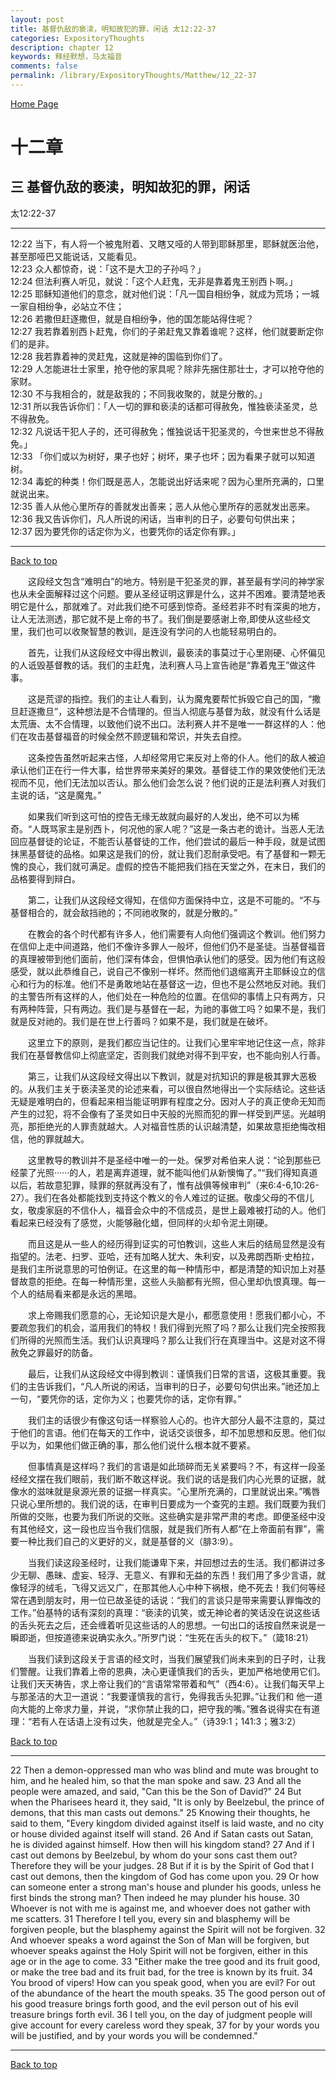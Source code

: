 ```yaml
---
layout: post
title: 基督仇敌的亵渎，明知故犯的罪，闲话 太12:22-37
categories: ExpositoryThoughts
description: chapter 12
keywords: 释经默想，马太福音
comments: false
permalink: /library/ExpositoryThoughts/Matthew/12_22-37
---
```

[ Home Page ]({{site.baseurl}}/index) <br>

<a name="0"></a>
# 十二章 

## 三 基督仇敌的亵渎，明知故犯的罪，闲话

太12:22-37

***

12:22 当下，有人将一个被鬼附着、又瞎又哑的人带到耶稣那里，耶稣就医治他，甚至那哑巴又能说话，又能看见。<br>
12:23 众人都惊奇，说：「这不是大卫的子孙吗？」<br>
12:24 但法利赛人听见，就说：「这个人赶鬼，无非是靠着鬼王别西卜啊。」<br>
12:25 耶稣知道他们的意念，就对他们说：「凡一国自相纷争，就成为荒场；一城一家自相纷争，必站立不住；<br>
12:26 若撒但赶逐撒但，就是自相纷争，他的国怎能站得住呢？<br>
12:27 我若靠着别西卜赶鬼，你们的子弟赶鬼又靠着谁呢？这样，他们就要断定你们的是非。<br>
12:28 我若靠着神的灵赶鬼，这就是神的国临到你们了。<br>
12:29 人怎能进壮士家里，抢夺他的家具呢？除非先捆住那壮士，才可以抢夺他的家财。<br>
12:30 不与我相合的，就是敌我的；不同我收聚的，就是分散的。」<br>
12:31 所以我告诉你们：「人一切的罪和亵渎的话都可得赦免，惟独亵渎圣灵，总不得赦免。<br>
12:32 凡说话干犯人子的，还可得赦免；惟独说话干犯圣灵的，今世来世总不得赦免。」<br>
12:33 「你们或以为树好，果子也好；树坏，果子也坏；因为看果子就可以知道树。<br>
12:34 毒蛇的种类！你们既是恶人，怎能说出好话来呢？因为心里所充满的，口里就说出来。<br>
12:35 善人从他心里所存的善就发出善来；恶人从他心里所存的恶就发出恶来。<br>
12:36 我又告诉你们，凡人所说的闲话，当审判的日子，必要句句供出来；<br>
12:37 因为要凭你的话定你为义，也要凭你的话定你有罪。」<br>

***

[Back to top](#0)

&emsp;&emsp;这段经文包含“难明白”的地方。特别是干犯圣灵的罪，甚至最有学问的神学家也从未全面解释过这个问题。要从圣经证明这罪是什么，这并不困难。要清楚地表明它是什么，那就难了。对此我们绝不可感到惊奇。圣经若非不时有深奥的地方，让人无法测透，那它就不是上帝的书了。我们倒是要感谢上帝,即使从这些经文里，我们也可以收聚智慧的教训，是连没有学问的人也能轻易明白的。

&emsp;&emsp;首先，让我们从这段经文中得出教训，最亵渎的事莫过于心里刚硬、心怀偏见的人诋毁基督教的话。我们的主赶鬼，法利赛人马上宣告祂是“靠着鬼王”做这件事。

&emsp;&emsp;这是荒谬的指控。我们的主让人看到，认为魔鬼要帮忙拆毁它自己的国，“撒旦赶逐撒旦”，这种想法是不合情理的。但当人彻底与基督为敌，就没有什么话是太荒唐、太不合情理，以致他们说不出口。法利赛人并不是唯一一群这样的人：他们在攻击基督福音的时候全然不顾逻辑和常识，并失去自控。

&emsp;&emsp;这条控告虽然听起来古怪，人却经常用它来反对上帝的仆人。他们的敌人被迫承认他们正在行一件大事，给世界带来美好的果效。基督徒工作的果效使他们无法视而不见，他们无法加以否认。那么他们会怎么说？他们说的正是法利赛人对我们主说的话，“这是魔鬼。”

&emsp;&emsp;如果我们听到这可怕的控告无缘无故就向最好的人发出，绝不可以为稀奇。“人既骂家主是别西卜，何况他的家人呢？”这是一条古老的诡计。当恶人无法回应基督徒的论证，不能否认基督徒的工作，他们尝试的最后一种手段，就是试图抹黑基督徒的品格。如果这是我们的份，就让我们忍耐承受吧。有了基督和一颗无愧的良心，我们就可满足。虚假的控告不能把我们挡在天堂之外，在末日，我们的品格要得到辩白。

&emsp;&emsp;第二，让我们从这段经文得知，在信仰方面保持中立，这是不可能的。“不与基督相合的，就会敌挡祂的；不同祂收聚的，就是分散的。”

&emsp;&emsp;在教会的各个时代都有许多人，他们需要有人向他们强调这个教训。他们努力在信仰上走中间道路，他们不像许多罪人一般坏，但他们仍不是圣徒。当基督福音的真理被带到他们面前，他们深有体会，但惧怕承认他们的感受。因为他们有这般感受，就以此恭维自己，说自己不像别一样坏。然而他们退缩离开主耶稣设立的信心和行为的标准。他们不是勇敢地站在基督这一边，但也不是公然地反对祂。我们的主警告所有这样的人，他们处在一种危险的位置。在信仰的事情上只有两方，只有两种阵营，只有两边。我们是与基督在一起，为祂的事做工吗？如果不是，我们就是反对祂的。我们是在世上行善吗？如果不是，我们就是在破坏。

&emsp;&emsp;这里立下的原则，是我们都应当记住的。让我们心里牢牢地记住这一点，除非我们在基督教信仰上彻底坚定，否则我们就绝对得不到平安，也不能向别人行善。

&emsp;&emsp;第三，让我们从这段经文得出以下教训，就是对抗知识的罪是极其罪大恶极的。从我们主关于亵渎圣灵的论述来看，可以很自然地得出一个实际结论。这些话无疑是难明白的，但看起来相当能证明罪有程度之分。因对人子的真正使命无知而产生的过犯，将不会像有了圣灵如日中天般的光照而犯的罪一样受到严惩。光越明亮，那拒绝光的人罪责就越大。人对福音性质的认识越清楚，如果故意拒绝悔改相信，他的罪就越大。

&emsp;&emsp;这里教导的教训并不是圣经中唯一的一处。保罗对希伯来人说：“论到那些已经蒙了光照······的人，若是离弃道理，就不能叫他们从新懊悔了。”“我们得知真道以后，若故意犯罪，赎罪的祭就再没有了，惟有战俱等候审判”（来6:4-6,10:26-27）。我们在各处都能找到支持这个教义的令人难过的证据。敬虔父母的不信儿女，敬虔家庭的不信仆人，福音会众中的不信成员，是世上最难被打动的人。他们看起来已经没有了感觉，火能够融化蜡，但同样的火却令泥土刚硬。

&emsp;&emsp;而且这是从一些人的经历得到证实的可怕教训，这些人末后的结局显然是没有指望的。法老、扫罗、亚哈，还有加略人犹大、朱利安，以及弗朗西斯·史柏拉，是我们主所说意思的可怕例证。在这里的每一种情形中，都是清楚的知识加上对基督故意的拒绝。在每一种情形里，这些人头脑都有光照，但心里却仇恨真理。每一个人的结局看来都是永远的黑暗。

&emsp;&emsp;求上帝赐我们愿意的心，无论知识是大是小，都愿意使用！愿我们都小心，不要疏忽我们的机会，滥用我们的特权！我们得到光照了吗？那么让我们完全按照我们所得的光照而生活。我们认识真理吗？那么让我们行在真理当中。这是对这不得赦免之罪最好的防备。

&emsp;&emsp;最后，让我们从这段经文中得到教训：谨慎我们日常的言语，这极其重要。我们的主告诉我们，“凡人所说的闲话，当审判的日子，必要句句供出来。”祂还加上一句，“要凭你的话，定你为义；也要凭你的话，定你有罪。”

&emsp;&emsp;我们主的话很少有像这句话一样察验人心的。也许大部分人最不注意的，莫过于他们的言语。他们在每天的工作中，说话交谈很多，却不加思想和反思。他们似乎以为，如果他们做正确的事，那么他们说什么根本就不要紧。

&emsp;&emsp;但事情真是这样吗？我们的言语是如此琐碎而无关紧要吗？不，有这样一段圣经经文摆在我们眼前，我们断不敢这样说。我们说的话是我们内心光景的证据，就像水的滋味就是泉源光景的证据一样真实。“心里所充满的，口里就说出来。”嘴唇只说心里所想的。我们说的话，在审判日要成为一个查究的主题。我们既要为我们所做的交账，也要为我们所说的交账。这些确实是非常严肃的考虑。即便圣经中没有其他经文，这一段也应当令我们信服，就是我们所有人都“在上帝面前有罪”，需要一种比我们自己的义更好的义，就是基督的义（腓3:9）。

&emsp;&emsp;当我们读这段圣经时，让我们能谦卑下来，并回想过去的生活。我们都讲过多少无聊、愚昧、虚妄、轻浮、无意义、有罪和无益的东西！我们用了多少言语，就像轻浮的绒毛，飞得又远又广，在那其他人心中种下祸根，绝不死去！我们何等经常在遇到朋友时，用一位已故圣徒的话说：“我们的言谈只是带来需要认罪悔改的工作。”伯基特的话有深刻的真理：“亵渎的讥笑，或无神论者的笑话没在说这些话的舌头死去之后，还会缠着听见这些话的人的思想。一句出口的话按自然来说是一瞬即逝，但按道德来说确实永久。”所罗门说：“生死在舌头的权下。”（箴18:21）

&emsp;&emsp;当我们读到这段关于言语的经文时，当我们展望我们尚未来到的日子时，让我们警醒。让我们靠着上帝的恩典，决心更谨慎我们的舌头，更加严格地使用它们。让我们天天祷告，求上帝让我们的“言语常常带着和气”（西4:6）。让我们每天早上与那圣洁的大卫一道说：“我要谨慎我的言行，免得我舌头犯罪。”让我们和 他一道向大能的上帝求力量，并说，“求你禁止我的口，把守我的嘴。”雅各说得实在有道理：“若有人在话语上没有过失，他就是完全人。”（诗39:1；141:3；雅3:2）

[Back to top](#0)

***

22 Then a demon-oppressed man who was blind and mute was brought to him, and he healed him, so that the man spoke and saw. 23 And all the people were amazed, and said, "Can this be the Son of David?" 24 But when the Pharisees heard it, they said, "It is only by Beelzebul, the prince of demons, that this man casts out demons." 25 Knowing their thoughts, he said to them, "Every kingdom divided against itself is laid waste, and no city or house divided against itself will stand. 26 And if Satan casts out Satan, he is divided against himself. How then will his kingdom stand? 27 And if I cast out demons by Beelzebul, by whom do your sons cast them out? Therefore they will be your judges. 28 But if it is by the Spirit of God that I cast out demons, then the kingdom of God has come upon you. 29 Or how can someone enter a strong man's house and plunder his goods, unless he first binds the strong man? Then indeed he may plunder his house. 30 Whoever is not with me is against me, and whoever does not gather with me scatters. 31 Therefore I tell you, every sin and blasphemy will be forgiven people, but the blasphemy against the Spirit will not be forgiven. 32 And whoever speaks a word against the Son of Man will be forgiven, but whoever speaks against the Holy Spirit will not be forgiven, either in this age or in the age to come. 33 "Either make the tree good and its fruit good, or make the tree bad and its fruit bad, for the tree is known by its fruit. 34 You brood of vipers! How can you speak good, when you are evil? For out of the abundance of the heart the mouth speaks. 35 The good person out of his good treasure brings forth good, and the evil person out of his evil treasure brings forth evil. 36 I tell you, on the day of judgment people will give account for every careless word they speak, 37 for by your words you will be justified, and by your words you will be condemned."

***

[Back to top](#0)
